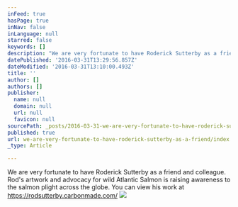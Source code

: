 ```yaml
---
inFeed: true
hasPage: true
inNav: false
inLanguage: null
starred: false
keywords: []
description: "We are very fortunate to have Roderick Sutterby as a friend and colleague. \_Rod's artwork and advocacy for wild Atlantic Salmon is raising awareness to the salmon plight across the globe. \_You can view his work at \_https://rodsutterby.carbonmade.com/\_"
datePublished: '2016-03-31T13:29:56.857Z'
dateModified: '2016-03-31T13:10:00.493Z'
title: ''
author: []
authors: []
publisher:
  name: null
  domain: null
  url: null
  favicon: null
sourcePath: _posts/2016-03-31-we-are-very-fortunate-to-have-roderick-sutterby-as-a-friend.md
published: true
url: we-are-very-fortunate-to-have-roderick-sutterby-as-a-friend/index.html
_type: Article

---
```

We are very fortunate to have Roderick Sutterby as a friend and colleague.  Rod's artwork and advocacy for wild Atlantic Salmon is raising awareness to the salmon plight across the globe.  You can view his work at  https://rodsutterby.carbonmade.com/ ![](https://the-grid-user-content.s3-us-west-2.amazonaws.com/28b828e1-5781-4a35-9c17-43869aafc415.jpg)